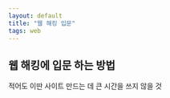```yaml
---
layout: default
title: "웹 해킹 입문"
tags: web
---
```


## 웹 해킹에 입문 하는 방법

적어도 이딴 사이트 만드는 데 큰 시간을 쓰지 않을 것

